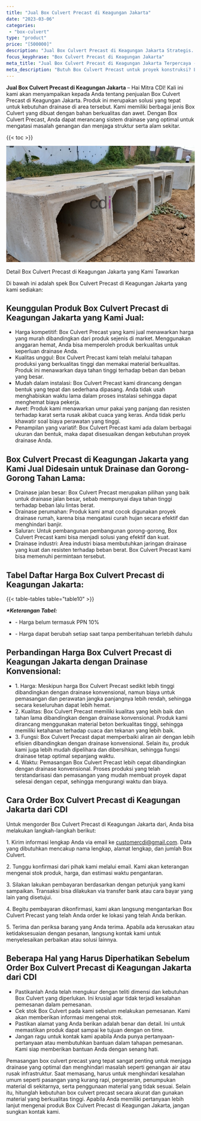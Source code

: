 ```yaml
---
title: "Jual Box Culvert Precast di Keagungan Jakarta"
date: "2023-03-06"
categories:
 - "box-culvert"
type: "product"
price: "[500000]"
description: "Jual Box Culvert Precast di Keagungan Jakarta Strategis. Box Culvert Precast ini menjadi solusi utama dalam proyek pembangunan sebagai bahan infrastruktur yang prima dan unggul. Hubungi kami untuk konsultasi mendalam."
focus_keyphrase: "Box Culvert Precast di Keagungan Jakarta"
meta_title: "Jual Box Culvert Precast di Keagungan Jakarta Terpercaya - CDI"
meta_description: "Butuh Box Culvert Precast untuk proyek konstruksi? Layanan profesional kami siap membantu dengan kualitas premium. Segera hubungi kami."
---
```


**Jual Box Culvert Precast di Keagungan Jakarta** – Hai Mitra CDI! Kali ini kami akan menyampaikan kepada Anda tentang penjualan Box Culvert Precast di Keagungan Jakarta. Produk ini merupakan solusi yang tepat untuk kebutuhan drainase di area tersebut. Kami memiliki berbagai jenis Box Culvert yang dibuat dengan bahan berkualitas dan awet. Dengan Box Culvert Precast, Anda dapat merancang sistem drainase yang optimal untuk mengatasi masalah genangan dan menjaga struktur serta alam sekitar.

{{< toc >}}

![Jual Box Culvert Precast di Keagungan Jakarta](/images/box-culvert/box-culvert-01.jpg)

Detail Box Culvert Precast di Keagungan Jakarta yang Kami Tawarkan

Di bawah ini adalah spek Box Culvert Precast di Keagungan Jakarta yang kami sediakan: 

## Keunggulan Produk Box Culvert Precast di Keagungan Jakarta yang Kami Jual:

*   Harga kompetitif: Box Culvert Precast yang kami jual menawarkan harga yang murah dibandingkan dari produk sejenis di market. Menggunakan anggaran hemat, Anda bisa memperoleh produk berkualitas untuk keperluan drainase Anda.
*   Kualitas unggul: Box Culvert Precast kami telah melalui tahapan produksi yang berkualitas tinggi dan memakai material berkualitas. Produk ini menawarkan daya tahan tinggi terhadap beban dan beban yang besar.
*   Mudah dalam instalasi: Box Culvert Precast kami dirancang dengan bentuk yang tepat dan sederhana dipasang. Anda tidak usah menghabiskan waktu lama dalam proses instalasi sehingga dapat menghemat biaya pekerja.
*   Awet: Produk kami menawarkan umur pakai yang panjang dan resisten terhadap karat serta rusak akibat cuaca yang keras. Anda tidak perlu khawatir soal biaya perawatan yang tinggi.
*   Penampilan yang variatif: Box Culvert Precast kami ada dalam berbagai ukuran dan bentuk, maka dapat disesuaikan dengan kebutuhan proyek drainase Anda.

## Box Culvert Precast di Keagungan Jakarta yang Kami Jual Didesain untuk Drainase dan Gorong-Gorong Tahan Lama:

*   Drainase jalan besar: Box Culvert Precast merupakan pilihan yang baik untuk drainase jalan besar, sebab mempunyai daya tahan tinggi terhadap beban lalu lintas berat.
*   Drainase perumahan: Produk kami amat cocok digunakan proyek drainase rumah, karena bisa mengatasi curah hujan secara efektif dan menghindari banjir.
*   Saluran: Untuk pembangunan pembangunan gorong-gorong, Box Culvert Precast kami bisa menjadi solusi yang efektif dan kuat.
*   Drainase industri: Area industri biasa membutuhkan jaringan drainase yang kuat dan resisten terhadap beban berat. Box Culvert Precast kami bisa memenuhi permintaan tersebut.

## Tabel Daftar Harga Box Culvert Precast di Keagungan Jakarta:

{{< table-tables table="table10" >}}

**_\*Keterangan Tabel:_**

*   \- Harga belum termasuk PPN 10%

*   \- Harga dapat berubah setiap saat tanpa pemberitahuan terlebih dahulu

## Perbandingan Harga Box Culvert Precast di Keagungan Jakarta dengan Drainase Konvensional:

*   1\. Harga: Meskipun harga Box Culvert Precast sedikit lebih tinggi dibandingkan dengan drainase konvensional, namun biaya untuk pemasangan dan perawatan jangka panjangnya lebih rendah, sehingga secara keseluruhan dapat lebih hemat.
*   2\. Kualitas: Box Culvert Precast memiliki kualitas yang lebih baik dan tahan lama dibandingkan dengan drainase konvensional. Produk kami dirancang menggunakan material beton berkualitas tinggi, sehingga memiliki ketahanan terhadap cuaca dan tekanan yang lebih baik.
*   3\. Fungsi: Box Culvert Precast dapat memperbaiki aliran air dengan lebih efisien dibandingkan dengan drainase konvensional. Selain itu, produk kami juga lebih mudah dipelihara dan dibersihkan, sehingga fungsi drainase tetap optimal sepanjang waktu.
*   4\. Waktu: Pemasangan Box Culvert Precast lebih cepat dibandingkan dengan drainase konvensional. Proses produksi yang telah terstandarisasi dan pemasangan yang mudah membuat proyek dapat selesai dengan cepat, sehingga mengurangi waktu dan biaya.

## Cara Order Box Culvert Precast di Keagungan Jakarta dari CDI

Untuk mengorder Box Culvert Precast di Keagungan Jakarta dari, Anda bisa melakukan langkah-langkah berikut:

1\.  Kirim informasi lengkap Anda via email ke customercdi@gmail.com. Data yang dibutuhkan mencakup nama lengkap, alamat lengkap, dan jumlah Box Culvert.

2\.  Tunggu konfirmasi dari pihak kami melalui email. Kami akan keterangan mengenai stok produk, harga, dan estimasi waktu pengantaran.

3\.  Silakan lakukan pembayaran berdasarkan dengan petunjuk yang kami sampaikan. Transaksi bisa dilakukan via transfer bank atau cara bayar yang lain yang disetujui.

4\.  Begitu pembayaran dikonfirmasi, kami akan langsung mengantarkan Box Culvert Precast yang telah Anda order ke lokasi yang telah Anda berikan.

5\.  Terima dan periksa barang yang Anda terima. Apabila ada kerusakan atau ketidaksesuaian dengan pesanan, langsung kontak kami untuk menyelesaikan perbaikan atau solusi lainnya.

## Beberapa Hal yang Harus Diperhatikan Sebelum Order Box Culvert Precast di Keagungan Jakarta dari CDI

*   Pastikanlah Anda telah mengukur dengan teliti dimensi dan kebutuhan Box Culvert yang diperlukan. Ini krusial agar tidak terjadi kesalahan pemesanan dalam pemesanan.
*   Cek stok Box Culvert pada kami sebelum melakukan pemesanan. Kami akan memberikan informasi mengenai stok.
*   Pastikan alamat yang Anda berikan adalah benar dan detail. Ini untuk memastikan produk dapat sampai ke tujuan dengan on time.
*   Jangan ragu untuk kontak kami apabila Anda punya pertanyaan-pertanyaan atau membutuhkan bantuan dalam tahapan pemesanan. Kami siap memberikan bantuan Anda dengan senang hati.

Pemasangan box culvert precast yang tepat sangat penting untuk menjaga drainase yang optimal dan menghindari masalah seperti genangan air atau rusak infrastruktur. Saat memasang, harus untuk menghindari kesalahan umum seperti pasangan yang kurang rapi, pergeseran, penumpukan material di sekitarnya, serta penggunaan material yang tidak sesuai. Selain itu, hitunglah kebutuhan box culvert precast secara akurat dan gunakan material yang berkualitas tinggi. Apabila Anda memiliki pertanyaan lebih lanjut mengenai produk Box Culvert Precast di Keagungan Jakarta, jangan sungkan kontak kami.